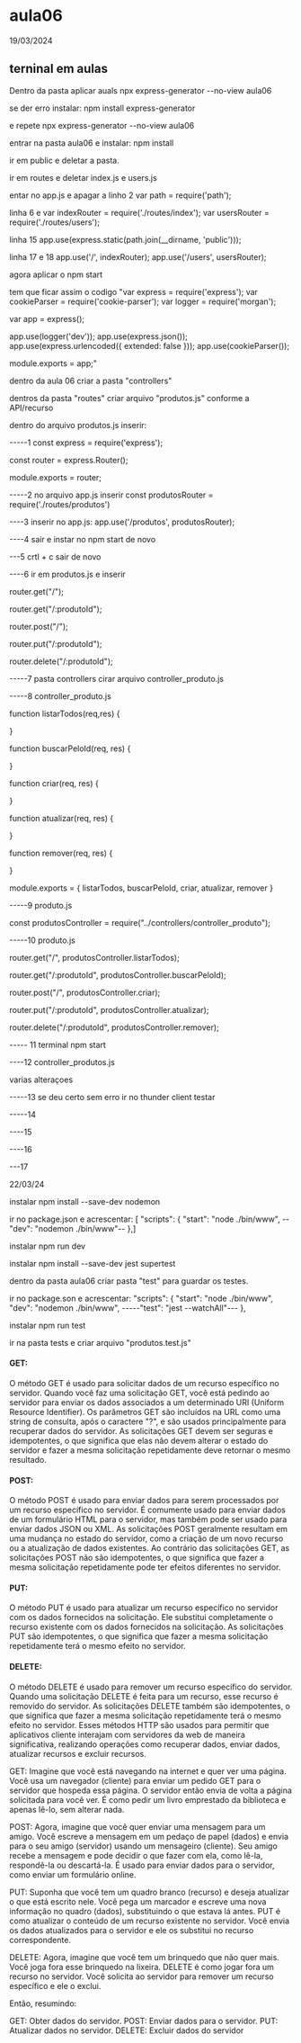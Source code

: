 # aula06


19/03/2024


## terninal em aulas 

Dentro da pasta aplicar auals npx express-generator --no-view aula06

se der erro instalar: npm install express-generator

e repete npx express-generator --no-view aula06

entrar na pasta aula06 e instalar: npm install

ir em public e deletar a pasta.

ir em routes e deletar index.js e users.js

entar no app.js e apagar a linho 2 var path = require('path');

linha 6 e var indexRouter = require('./routes/index');
var usersRouter = require('./routes/users');


linha 15 app.use(express.static(path.join(__dirname, 'public')));

linha 17 e 18 app.use('/', indexRouter);
app.use('/users', usersRouter); 

agora aplicar o npm start


tem que ficar assim o codigo 
"var express = require('express');
var cookieParser = require('cookie-parser');
var logger = require('morgan');



var app = express();

app.use(logger('dev'));
app.use(express.json());
app.use(express.urlencoded({ extended: false }));
app.use(cookieParser());




module.exports = app;"


dentro da aula 06 criar a pasta "controllers"


dentros da pasta "routes" criar arquivo "produtos.js" conforme a API/recurso


dentro do arquivo produtos.js inserir:

-----1
const express = require('express');

const router = express.Router();

module.exports = router;


-----2 no arquivo app.js inserir
const produtosRouter = require('./routes/produtos')


----3 inserir no app.js: app.use('/produtos', produtosRouter);



----4  sair e instar no npm start de novo



---5 crtl + c sair de novo


----6 ir em produtos.js e inserir 

router.get("/");

router.get("/:produtoId");

router.post("/");

router.put("/:produtoId");

router.delete("/:produtoId");


-----7 pasta controllers cirar arquivo controller_produto.js


-----8 controller_produto.js


function listarTodos(req,res) {

}

function buscarPeloId(req, res) {

}

function criar(req, res) {
    
}

function atualizar(req, res) {
      
}

function remover(req, res) {
    
}

module.exports = { listarTodos, buscarPeloId, criar, atualizar, remover }


-----9 produto.js

const produtosController = require("../controllers/controller_produto");



-----10 produto.js

router.get("/", produtosController.listarTodos);

router.get("/:produtoId", produtosController.buscarPeloId);

router.post("/", produtosController.criar);

router.put("/:produtoId", produtosController.atualizar);

router.delete("/:produtoId", produtosController.remover);


----- 11 terminal 
npm start


----12 controller_produtos.js


varias alteraçoes 


-----13 se deu certo sem erro 
ir no thunder client testar


-----14


----15



----16




---17


22/03/24

instalar npm install --save-dev nodemon 

ir no package.json e acrescentar: [ "scripts": {
    "start": "node ./bin/www", 
    --"dev": "nodemon ./bin/www"--
  },]

instalar npm run dev

instalar npm install --save-dev jest supertest

dentro da pasta aula06 criar pasta "test" para guardar os testes.

ir no package.son e acrescentar:
"scripts": {
    "start": "node ./bin/www",
    "dev": "nodemon ./bin/www", 
    -----"test": "jest --watchAll"---
  },


  instalar npm run test



  ir na pasta tests e criar arquivo "produtos.test.js"











#### GET:

O método GET é usado para solicitar dados de um recurso específico no servidor.
Quando você faz uma solicitação GET, você está pedindo ao servidor para enviar os dados associados a um determinado URI (Uniform Resource Identifier).
Os parâmetros GET são incluídos na URL como uma string de consulta, após o caractere "?", e são usados principalmente para recuperar dados do servidor.
As solicitações GET devem ser seguras e idempotentes, o que significa que elas não devem alterar o estado do servidor e fazer a mesma solicitação repetidamente deve retornar o mesmo resultado.

#### POST:

O método POST é usado para enviar dados para serem processados por um recurso específico no servidor.
É comumente usado para enviar dados de um formulário HTML para o servidor, mas também pode ser usado para enviar dados JSON ou XML.
As solicitações POST geralmente resultam em uma mudança no estado do servidor, como a criação de um novo recurso ou a atualização de dados existentes.
Ao contrário das solicitações GET, as solicitações POST não são idempotentes, o que significa que fazer a mesma solicitação repetidamente pode ter efeitos diferentes no servidor.

#### PUT:

O método PUT é usado para atualizar um recurso específico no servidor com os dados fornecidos na solicitação.
Ele substitui completamente o recurso existente com os dados fornecidos na solicitação.
As solicitações PUT são idempotentes, o que significa que fazer a mesma solicitação repetidamente terá o mesmo efeito no servidor.

#### DELETE:

O método DELETE é usado para remover um recurso específico do servidor.
Quando uma solicitação DELETE é feita para um recurso, esse recurso é removido do servidor.
As solicitações DELETE também são idempotentes, o que significa que fazer a mesma solicitação repetidamente terá o mesmo efeito no servidor.
Esses métodos HTTP são usados para permitir que aplicativos cliente interajam com servidores da web de maneira significativa, realizando operações como recuperar dados, enviar dados, atualizar recursos e excluir recursos.



GET: Imagine que você está navegando na internet e quer ver uma página. Você usa um navegador (cliente) para enviar um pedido GET para o servidor que hospeda essa página. O servidor então envia de volta a página solicitada para você ver. É como pedir um livro emprestado da biblioteca e apenas lê-lo, sem alterar nada.

POST: Agora, imagine que você quer enviar uma mensagem para um amigo. Você escreve a mensagem em um pedaço de papel (dados) e envia para o seu amigo (servidor) usando um mensageiro (cliente). Seu amigo recebe a mensagem e pode decidir o que fazer com ela, como lê-la, respondê-la ou descartá-la. É usado para enviar dados para o servidor, como enviar um formulário online.

PUT: Suponha que você tem um quadro branco (recurso) e deseja atualizar o que está escrito nele. Você pega um marcador e escreve uma nova informação no quadro (dados), substituindo o que estava lá antes. PUT é como atualizar o conteúdo de um recurso existente no servidor. Você envia os dados atualizados para o servidor e ele os substitui no recurso correspondente.

DELETE: Agora, imagine que você tem um brinquedo que não quer mais. Você joga fora esse brinquedo na lixeira. DELETE é como jogar fora um recurso no servidor. Você solicita ao servidor para remover um recurso específico e ele o exclui.

Então, resumindo:

GET: Obter dados do servidor.
POST: Enviar dados para o servidor.
PUT: Atualizar dados no servidor.
DELETE: Excluir dados do servidor